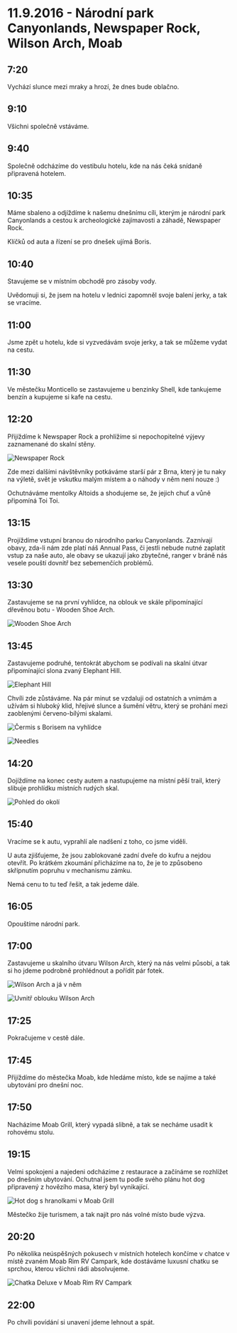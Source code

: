 # 11.9.2016 - Národní park Canyonlands, Newspaper Rock, Wilson Arch, Moab

## 7:20

Vychází slunce mezi mraky a hrozí, že dnes bude oblačno.

## 9:10

Všichni společně vstáváme.

## 9:40

Společně odcházíme do vestibulu hotelu, kde na nás čeká snídaně připravená hotelem.

## 10:35

Máme sbaleno a odjíždíme k našemu dnešnímu cíli, kterým je národní park Canyonlands a cestou k archeologické zajímavosti a záhadě, Newspaper Rock.

Klíčků od auta a řízení se pro dnešek ujímá Boris.

## 10:40

Stavujeme se v místním obchodě pro zásoby vody.

Uvědomuji si, že jsem na hotelu v lednici zapomněl svoje balení jerky, a tak se vracíme.

## 11:00

Jsme zpět u hotelu, kde si vyzvedávám svoje jerky, a tak se můžeme vydat na cestu.

## 11:30

Ve městečku Monticello se zastavujeme u benzinky Shell, kde tankujeme benzín a kupujeme si kafe na cestu.

## 12:20

Přijíždíme k Newspaper Rock a prohlížíme si nepochopitelné výjevy zaznamenané do skalní stěny.

![Newspaper Rock](images/20160911/DSC_0030-DSC_0037_fused.jpg)

Zde mezi dalšími návštěvníky potkáváme starší pár z Brna, který je tu naky na výletě, svět je vskutku malým místem a o náhody v něm není nouze :)

Ochutnáváme mentolky Altoids a shodujeme se, že jejich chuť a vůně připomíná Toi Toi.

## 13:15

Projíždíme vstupní branou do národního parku Canyonlands. Zaznívají obavy, zda-li nám zde platí náš Annual Pass, či jestli nebude nutné zaplatit vstup za naše auto, ale obavy se ukazují jako zbytečné, ranger v bráně nás vesele pouští dovnitř bez sebemenčích problémů.

## 13:30

Zastavujeme se na první vyhlídce, na oblouk ve skále připomínající dřevěnou botu - Wooden Shoe Arch.

![Wooden Shoe Arch](images/20160911/DSC_0156.jpg)

## 13:45

Zastavujeme podruhé, tentokrát abychom se podívali na skalní útvar připomínající slona zvaný Elephant Hill.

![Elephant Hill](images/20160911/DSC_0173.jpg)

Chvíli zde zůstáváme. Na pár minut se vzdaluji od ostatních a vnímám a užívám si hluboký klid, hřejivé slunce a šumění větru, který se prohání mezi zaoblenými červeno-bílými skalami.

![Čermis s Borisem na vyhlídce](images/20160911/DSC_0217.jpg)

![Needles](images/20160911/DSC_0229-DSC_0237.jpg)

## 14:20

Dojíždíme na konec cesty autem a nastupujeme na místní pěší trail, který slibuje prohlídku místních rudých skal.

![Pohled do okolí](images/20160911/DSC_0308-DSC_0320.jpg)

## 15:40

Vracíme se k autu, vyprahlí ale nadšení z toho, co jsme viděli.

U auta zjišťujeme, že jsou zablokované zadní dveře do kufru a nejdou otevřít. Po krátkém zkoumání přicházíme na to, že je to způsobeno skřípnutím popruhu v mechanismu zámku.

Nemá cenu to tu teď řešit, a tak jedeme dále.

## 16:05

Opouštíme národní park.

## 17:00

Zastavujeme u skalního útvaru Wilson Arch, který na nás velmi působí, a tak si ho jdeme podrobně prohlédnout a pořídit pár fotek.

![Wilson Arch a já v něm](images/20160911/DSC_0420.jpg)

![Uvnitř oblouku Wilson Arch](images/20160911/20160911_171800.jpg)

## 17:25

Pokračujeme v cestě dále.

## 17:45

Přijíždíme do městečka Moab, kde hledáme místo, kde se najíme a také ubytování pro dnešní noc.

## 17:50

Nacházíme Moab Grill, který vypadá slibně, a tak se necháme usadit k rohovému stolu.

## 19:15

Velmi spokojeni a najedeni odcházíme z restaurace a začínáme se rozhlížet po dnešním ubytování. Ochutnal jsem tu podle svého plánu hot dog připravený z hovězího masa, který byl vynikající.

![Hot dog s hranolkami v Moab Grill](images/20160911/20160911_184535.jpg)

Městečko žije turismem, a tak najít pro nás volné místo bude výzva.

## 20:20

Po několika neúspěšných pokusech v místních hotelech končíme v chatce v místě zvaném Moab Rim RV Campark, kde dostáváme luxusní chatku se sprchou, kterou všichni rádi absolvujeme.

![Chatka Deluxe v Moab Rim RV Campark](images/20160911/20160911_202150.jpg)

## 22:00

Po chvíli povídání si unavení jdeme lehnout a spát.
